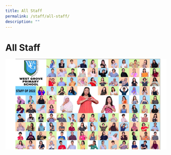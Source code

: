 ```yaml
---
title: All Staff
permalink: /staff/all-staff/
description: ""
---
```

# All Staff

![](/images/2023%20%20%20Jan%20to%20Dec/All%20Staff_Updated.jpg)